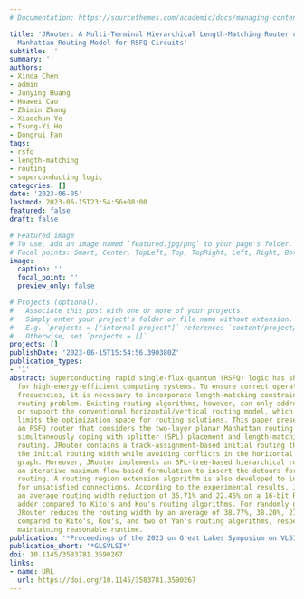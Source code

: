 ```yaml
---
# Documentation: https://sourcethemes.com/academic/docs/managing-content/

title: 'JRouter: A Multi-Terminal Hierarchical Length-Matching Router under Planar
  Manhattan Routing Model for RSFQ Circuits'
subtitle: ''
summary: ''
authors:
- Xinda Chen
- admin
- Junying Huang
- Huawei Cao
- Zhimin Zhang
- Xiaochun Ye
- Tsung-Yi Ho
- Dongrui Fan
tags:
- rsfq
- length-matching
- routing
- superconducting logic
categories: []
date: '2023-06-05'
lastmod: 2023-06-15T23:54:56+08:00
featured: false
draft: false

# Featured image
# To use, add an image named `featured.jpg/png` to your page's folder.
# Focal points: Smart, Center, TopLeft, Top, TopRight, Left, Right, BottomLeft, Bottom, BottomRight.
image:
  caption: ''
  focal_point: ''
  preview_only: false

# Projects (optional).
#   Associate this post with one or more of your projects.
#   Simply enter your project's folder or file name without extension.
#   E.g. `projects = ["internal-project"]` references `content/project/deep-learning/index.md`.
#   Otherwise, set `projects = []`.
projects: []
publishDate: '2023-06-15T15:54:56.390380Z'
publication_types:
- '1'
abstract: Superconducting rapid single-flux-quantum (RSFQ) logic has shown great potential
  for high-energy-efficient computing systems. To ensure correct operations at ultra-high
  frequencies, it is necessary to incorporate length-matching constraints into the
  routing problem. Existing routing algorithms, however, can only address 2-pin connections
  or support the conventional horizontal/vertical routing model, which substantially
  limits the optimization space for routing solutions. This paper presents JRouter,
  an RSFQ router that considers the two-layer planar Manhattan routing model while
  simultaneously coping with splitter (SPL) placement and length-matching multi-terminal
  routing. JRouter contains a track-assignment-based initial routing that minimizes
  the initial routing width while avoiding conflicts in the horizontal constraint
  graph. Moreover, JRouter implements an SPL-tree-based hierarchical routing with
  an iterative maximum-flow-based formulation to insert the detours for multi-terminal
  routing. A routing region extension algorithm is also developed to insert the detours
  for unsatisfied connections. According to the experimental results, JRouter achieves
  an average routing width reduction of 35.71% and 22.46% on a 16-bit RSFQ Sklansky
  adder compared to Kito's and Kou's routing algorithms. For randomly generated benchmarks,
  JRouter reduces the routing width by an average of 38.77%, 38.20%, 21.65%, and 7.01%
  compared to Kito's, Kou's, and two of Yan's routing algorithms, respectively, while
  maintaining reasonable runtime.
publication: '*Proceedings of the 2023 on Great Lakes Symposium on VLSI*'
publication_short: '*GLSVLSI*'
doi: 10.1145/3583781.3590267
links:
- name: URL
  url: https://doi.org/10.1145/3583781.3590267
---
```


